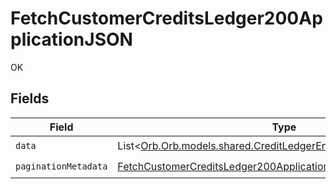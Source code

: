# FetchCustomerCreditsLedger200ApplicationJSON

OK


## Fields

| Field                                                                                                                                                       | Type                                                                                                                                                        | Required                                                                                                                                                    | Description                                                                                                                                                 |
| ----------------------------------------------------------------------------------------------------------------------------------------------------------- | ----------------------------------------------------------------------------------------------------------------------------------------------------------- | ----------------------------------------------------------------------------------------------------------------------------------------------------------- | ----------------------------------------------------------------------------------------------------------------------------------------------------------- |
| `data`                                                                                                                                                      | List<[Orb.Orb.models.shared.CreditLedgerEntry](../../models/shared/CreditLedgerEntry.md)>                                                                   | :heavy_check_mark:                                                                                                                                          | N/A                                                                                                                                                         |
| `paginationMetadata`                                                                                                                                        | [FetchCustomerCreditsLedger200ApplicationJSONPaginationMetadata](../../models/operations/FetchCustomerCreditsLedger200ApplicationJSONPaginationMetadata.md) | :heavy_check_mark:                                                                                                                                          | N/A                                                                                                                                                         |